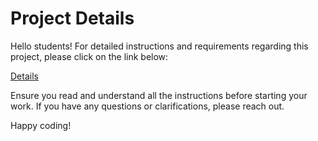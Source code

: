 # Project Details

Hello students! For detailed instructions and requirements regarding this project, please click on the link below:

[Details](https://gvsu-cis371.github.io/projects/6.html)

Ensure you read and understand all the instructions before starting your work. If you have any questions or clarifications, please reach out.

Happy coding!

